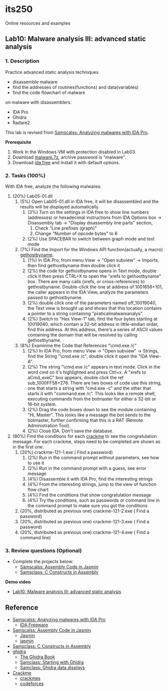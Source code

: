 # its250
Online resources and examples

## Lab10: Malware analysis III: advanced static analysis

### 1. Description
Practice advanced static analysis techniques

* disassemble malware
* find the addresses of routines(functions) and data(variables)
* find the code flowchart of malware

on malware with disassemblers:
* IDA Pro
* Ghidra
* Radare2

This lab is revised from [Samscalss: Analyzing malwares with IDA Pro](https://samsclass.info/126/proj/PMA303c.htm).

**Prerequisite**

1. Work in the Windows VM with protection disabled in Lab03.
2. Download [malware.7z](./tools/malware.7z), archive password is "malware".
3. Download [ida free](https://www.hex-rays.com/products/ida/support/download_freeware/) and install it with default options.


### 2. Tasks (100%)
With IDA free, analyze the following malwares:

1. (20%) Lab05-01.dll
   1. (5%) Open Lab05-01.dll in IDA free, it will be disassembled and the results will be displayed automatically
      1. (3%) Turn on the settings in IDA free to show line numbers (addresses) or hexadecimal instructions from  IDA Options box -> Disassembly tab -> "Display disassembly line parts" section, 
         1. Check "Line prefixes (graph)"
         2. Change "Number of opcode bytes" to 6
      2. (2%) Use SPACEBAR to switch between graph mode and text mode
   2. (7%) Find the Import for the Windows API function(actually, a macro) [gethostbyname](https://docs.microsoft.com/en-us/windows/win32/api/wsipv6ok/nf-wsipv6ok-gethostbyname). 
      1. (1%) In IDA Pro, from menu View -> "Open subview" -> Imports, then find gethostbyname then double click it
      2. (2%) the code for gethostbyname opens in Text mode, double click it then press CTRL+X to open the "xrefs to gethostbyname" box. There are many calls (xrefs, or cross-references) to gethostbyname. Double-click the one at address of 1001656+101, the caller appears in the IDA View, analyze the parameters passed to gethostbyname.
      3. (2%) double click one of the parameters named off_10019040, the Text view is brought up and shows that this location contains a pointer to a string containing "praticalmalwareanalys".
      4. (2%) Switch to "Hex View-1" tab, find the four bytes starting at 10019040, which contain a 32-bit address in little-endian order, find this address. At this address, there's a series of ASCII values containing the domain that will be resolved by calling gethostbyname.
   3. (8%) Examinine the Code that References "\cmd.exe /c"
      1. (2%) In IDA Pro, from menu View -> "Open subview" -> Strings, find the String "\\cmd.exe /c", double click it open the "IDA View-A".
      2. (2%) The string "\\cmd.exe /c" appears in text mode. Click in the word cmd so it's highlighted and press Ctrl+x. A "xrefs to aCmd_exeC" box appears, double click the ref sub_1000FF58+278. There are two boxes of code use this string, one that starts a string with "cmd.exe -c" and the other that starts it with "command.exe /c". This looks like a remote shell, executing commands from the botmaster for either a 32-bit or 16-bit system.
      3. (2%) Drag the code boxes down to see the module containing "Hi, Master". This looks like a message the bot sends to the botmaster, further confirming that this is a RAT (Remote Administration Tool).
      4. (2%) Close IDA. Don't save the database.
2. (80%) Find the conditions for each [crackme](https://en.wikipedia.org/wiki/Crackme) to see the congratulation message. For each crackme, steps need to be completed are shown as in the first one.
   1. (20%) crackme-121-1.exe ( Find a password)
      1. (2%) Run in the command prompt without parameters, see how to use it
      2. (2%) Run in the command prompt with a guess, see error message
      3. (4%) Disassemble it with IDA Pro, find the interesting strings
      4. (4%) From the interesting strings, jump to the view of function flow chart
      5. (4%) Find the conditions that show congratulation message
      6. (4%) Try the conditions, such as passwords or command line in the command prompt to make sure you got the conditions
   2. (20%, distributed as previous one) crackme-121-2.exe ( Find a password)
   3. (20%, distributed as previous one) crackme-121-3.exe ( Find a password)
   4. (20%, distributed as previous one) crackme-121-4.exe ( Find a command line)
   

### 3. Review questions (Optional)
* Complete the projects below:
  * [Samscalss: Assembly Code in Jasmin](https://samsclass.info/126/proj/PMA301.htm)
  * [Samsclass: C Constructs in Assembly](https://samsclass.info/126/proj/PMA304.htm)

**Demo video**

* [Lab10: Malware analysis III: advanced static analysis]()

## Reference
* [Samscalss: Analyzing malwares with IDA Pro](https://samsclass.info/126/proj/PMA303c.htm)
  * [IDA Freeware](https://www.hex-rays.com/products/ida/support/download_freeware/)
* [Samscalss: Assembly Code in Jasmin](https://samsclass.info/126/proj/PMA301.htm)
  * [Jasmin](https://github.com/TUM-LRR/Jasmin)
  * [jasmin](http://jasmin.sourceforge.net/)
* [Samsclass: C Constructs in Assembly](https://samsclass.info/126/proj/PMA304.htm)
* [ghidra](https://ghidra-sre.org/)
  * [The Ghidra Book](https://ghidrabook.com/)
  * [Samclass: Starting with Ghidra](https://samsclass.info/126/proj/PMA510.htm)
  * [Samclass: Ghidra data displays](https://samsclass.info/126/proj/PMA511.htm)
* [Crackme](https://en.wikipedia.org/wiki/Crackme)
  * [crackmes](https://crackmes.one/)
  * [codeforces](http://codeforces.com/)

